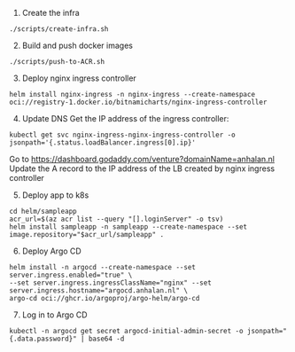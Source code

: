 1. Create the infra
``` shell
./scripts/create-infra.sh
```

2. Build and push docker images
``` shell
./scripts/push-to-ACR.sh
```

3. Deploy nginx ingress controller
``` shell
helm install nginx-ingress -n nginx-ingress --create-namespace oci://registry-1.docker.io/bitnamicharts/nginx-ingress-controller
```

4. Update DNS
Get the IP address of the ingress controller:
``` shell
kubectl get svc nginx-ingress-nginx-ingress-controller -o jsonpath='{.status.loadBalancer.ingress[0].ip}'
```
Go to https://dashboard.godaddy.com/venture?domainName=anhalan.nl
Update the A record to the IP address of the LB created by nginx ingress controller

5. Deploy app to k8s
``` shell
cd helm/sampleapp
acr_url=$(az acr list --query "[].loginServer" -o tsv)
helm install sampleapp -n sampleapp --create-namespace --set image.repository="$acr_url/sampleapp" .
```

6. Deploy Argo CD
``` shell
helm install -n argocd --create-namespace --set server.ingress.enabled="true" \
--set server.ingress.ingressClassName="nginx" --set server.ingress.hostname="argocd.anhalan.nl" \
argo-cd oci://ghcr.io/argoproj/argo-helm/argo-cd
```

7. Log in to Argo CD
``` shell
kubectl -n argocd get secret argocd-initial-admin-secret -o jsonpath="{.data.password}" | base64 -d
```